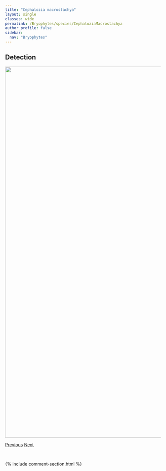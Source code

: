```yaml
---
title: "Cephalozia macrostachya"
layout: single
classes: wide
permalink: /Bryophytes/species/CephaloziaMacrostachya
author_profile: false
sidebar:
  nav: "Bryophytes"
---
```


<h2>Detection</h2>

<a href="https://drive.google.com/uc?export=view&id=14bazH6UHWNY2Oaaf1rr7b3OqZoSy-mFD">
<img src="https://drive.google.com/uc?export=view&id=14bazH6UHWNY2Oaaf1rr7b3OqZoSy-mFD" height = "1200" width = "800">
</a>


<a href="/DevelopmentWebsite/Bryophytes/species/CephaloziaMacounii" class="pagination--pager" title="Cephalozia macounii">Previous</a> <a href="/DevelopmentWebsite/Bryophytes/species/CephaloziaPleniceps" class="pagination--pager" title="Cephalozia pleniceps">Next</a>

<p>&nbsp;</p>

{% include comment-section.html %}
